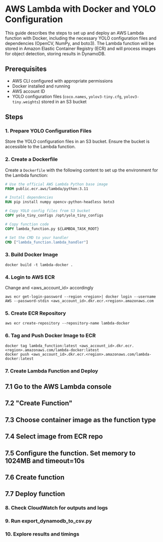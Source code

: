 # AWS Lambda with Docker and YOLO Configuration

This guide describes the steps to set up and deploy an AWS Lambda function with Docker, including the necessary YOLO configuration files and dependencies (OpenCV, NumPy, and boto3). The Lambda function will be stored in Amazon Elastic Container Registry (ECR) and will process images for object detection, storing results in DynamoDB.

## Prerequisites

- AWS CLI configured with appropriate permissions
- Docker installed and running
- AWS account ID
- YOLO configuration files (`coco.names`, `yolov3-tiny.cfg`, `yolov3-tiny.weights`) stored in an S3 bucket

## Steps

### 1. Prepare YOLO Configuration Files

Store the YOLO configuration files in an S3 bucket. Ensure the bucket is accessible to the Lambda function.

### 2. Create a Dockerfile

Create a `Dockerfile` with the following content to set up the environment for the Lambda function:

```dockerfile
# Use the official AWS Lambda Python base image
FROM public.ecr.aws/lambda/python:3.11

# Install dependencies
RUN pip install numpy opencv-python-headless boto3

# Copy YOLO config files from S3 bucket
COPY yolo_tiny_configs /opt/yolo_tiny_configs

# Copy function code
COPY lambda_function.py ${LAMBDA_TASK_ROOT}

# Set the CMD to your handler
CMD ["lambda_function.lambda_handler"]
```

### 3. Build Docker Image
```
docker build -t lambda-docker .
```

### 4. Login to AWS ECR
Change <region> and <aws_account_id> accordingly
```
aws ecr get-login-password --region <region>| docker login --username AWS --password-stdin <aws_account_id>.dkr.ecr.<region>.amazonaws.com
```

### 5. Create ECR Repository
```
aws ecr create-repository --repository-name lambda-docker
```

### 6. Tag and Push Docker Image to ECR
```
docker tag lambda_function:latest <aws_account_id>.dkr.ecr.<region>.amazonaws.com/lambda-docker:latest
docker push <aws_account_id>.dkr.ecr.<region>.amazonaws.com/lambda-docker:latest

```
### 7. Create Lambda Function and Deploy
## 7.1 Go to the AWS Lambda console
## 7.2 "Create Function"
## 7.3 Choose container image as the function type
## 7.4 Select image from ECR repo
## 7.5 Configure the function. Set memory to 1024MB and timeout=10s
## 7.6 Create function
## 7.7 Deploy function

### 8. Check CloudWatch for outputs and logs

### 9. Run export_dynamodb_to_csv.py

### 10. Explore results and timings
